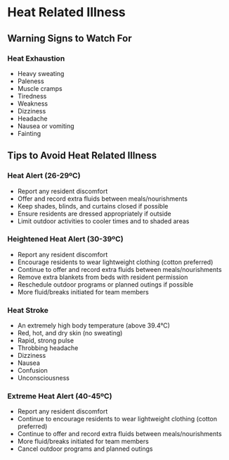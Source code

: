 # Heat Related Illness

## Warning Signs to Watch For

### Heat Exhaustion
- Heavy sweating
- Paleness
- Muscle cramps
- Tiredness
- Weakness
- Dizziness
- Headache
- Nausea or vomiting
- Fainting

## Tips to Avoid Heat Related Illness

### Heat Alert (26-29ºC)
- Report any resident discomfort
- Offer and record extra fluids between meals/nourishments
- Keep shades, blinds, and curtains closed if possible
- Ensure residents are dressed appropriately if outside
- Limit outdoor activities to cooler times and to shaded areas

### Heightened Heat Alert (30-39ºC)
- Report any resident discomfort
- Encourage residents to wear lightweight clothing (cotton preferred)
- Continue to offer and record extra fluids between meals/nourishments
- Remove extra blankets from beds with resident permission
- Reschedule outdoor programs or planned outings if possible
- More fluid/breaks initiated for team members

### Heat Stroke
- An extremely high body temperature (above 39.4°C)
- Red, hot, and dry skin (no sweating)
- Rapid, strong pulse
- Throbbing headache
- Dizziness
- Nausea
- Confusion
- Unconsciousness

### Extreme Heat Alert (40-45ºC)
- Report any resident discomfort
- Continue to encourage residents to wear lightweight clothing (cotton preferred)
- Continue to offer and record extra fluids between meals/nourishments
- More fluid/breaks initiated for team members
- Cancel outdoor programs and planned outings